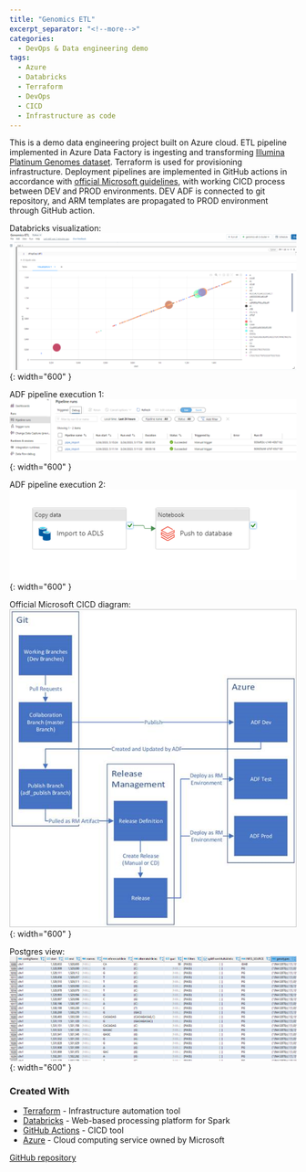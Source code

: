 ```yaml
---
title: "Genomics ETL"
excerpt_separator: "<!--more-->"
categories:
  - DevOps & Data engineering demo
tags:
  - Azure
  - Databricks
  - Terraform
  - DevOps
  - CICD
  - Infrastructure as code
---
```


This is a demo data engineering project built on Azure cloud. ETL pipeline implemented in Azure Data Factory is
ingesting and transforming  [Illumina Platinum Genomes dataset](https://learn.microsoft.com/en-us/azure/open-datasets/dataset-illumina-platinum-genomes?tabs=azure-storage).
Terraform is used for provisioning infrastructure.
Deployment pipelines are implemented in GitHub actions in accordance with
[official Microsoft guidelines](https://learn.microsoft.com/en-us/azure/data-factory/continuous-integration-delivery),
with working CICD process between DEV and PROD environments. DEV ADF is connected to git repository, and ARM templates
are propagated to PROD environment through GitHub action.

Databricks visualization:
![alt text](/images/posts/genomics-etl-1.PNG "Title"){: width="600" }

<!--more-->

ADF pipeline execution 1:
![alt text](/images/posts/genomics-etl-2.PNG "Title"){: width="600" }

ADF pipeline execution 2:
![alt text](/images/posts/genomics-etl-3.PNG "Title"){: width="600" }

Official Microsoft CICD diagram:
![alt text](/images/posts/genomics-etl-4.PNG "Title"){: width="600" }

Postgres view:
![alt text](/images/posts/genomics-etl-5.PNG "Title"){: width="600" }


### Created With

* [Terraform](https://www.terraform.io/) - Infrastructure automation tool
* [Databricks](https://databricks.com/) - Web-based processing platform for Spark
* [GitHub Actions](https://docs.github.com/en/actions) - CICD tool
* [Azure](https://portal.azure.com/) - Cloud computing service owned by Microsoft


[GitHub repository](https://github.com/matkosoric/genomics-etl)
